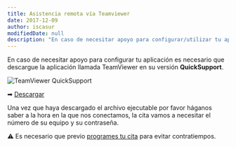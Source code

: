 ```yaml
---
title: Asistencia remota vía Teamviewer
date: 2017-12-09
author: iscasur
modifiedDate: null
description: "En caso de necesitar apoyo para configurar/utilizar tu aplicación"
---
```

En caso de necesitar apoyo para configurar tu aplicación es necesario que descargue la aplicación llamada TeamViewer en su versión **QuickSupport**.

![TeamViewer QuickSupport](https://todoconta.s3-us-west-1.amazonaws.com/soporte/teamviewer-support.png)

➡ [Descargar](https://download.teamviewer.com/download/TeamViewerQS.exe)

Una vez que haya descargado el archivo ejecutable por favor háganos saber a la hora en la que nos conectamos, la cita vamos a necesitar el número de su equipo y su contraseña.

⚠️ Es necesario que previo [programes tu cita](https://soporte.todoconta.com/cita) para evitar contratiempos.